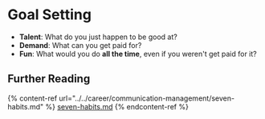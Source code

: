 # Goal Setting

* **Talent**: What do you just happen to be good at?
* **Demand**: What can you get paid for?
* **Fun**: What would you do **all the time**, even if you weren't get paid for it?

## Further Reading

{% content-ref url="../../career/communication-management/seven-habits.md" %}
[seven-habits.md](../../career/communication-management/seven-habits.md)
{% endcontent-ref %}
